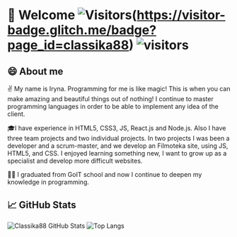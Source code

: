 # 🙋 Welcome ![Visitors](https://visitor-badge.glitch.me/badge?page_id=classika88.visitor-badge)(https://visitor-badge.glitch.me/badge?page_id=classika88)  ![visitors](https://visitor-badge.glitch.me/badge?page_id=page.id&left_color=green&right_color=red)
                

## 😄 About me

✌️ My name is Iryna. Programming for me is like magic! This is when you can make amazing and beautiful things out of nothing! I continue to master programming languages ​​in order to be able to implement any idea of ​​the client.

🎓I have experience in HTML5, CSS3, JS, React.js and Node.js. Also I have three team projects and two individual projects. In two projects I was been a developer and a scrum-master, and we develop an Filmoteka site, using JS, HTML5, and CSS. I enjoyed learning something new, I want to grow up as a specialist and develop more difficult websites.

👩‍💻 I graduated from GoIT school and now I continue to deepen my knowledge in programming.

## 📈 GitHub Stats

![Classika88 GitHub Stats](https://github-readme-stats.vercel.app/api?username=classika88&count_private=true&hide=contribs&show_icons=true&theme=radical)
![Top Langs](https://github-readme-stats.vercel.app/api/top-langs/?username=classika88&count_private=true&hide=tsql&langs_count=7&theme=radical&layout=compact)

<!--
**Classika88/classika88** is a ✨ _special_ ✨ repository because its `README.md` (this file) appears on your GitHub profile.

Here are some ideas to get you started:

- 🔭 I’m currently working on ...
- 🌱 I’m currently learning ...
- 👯 I’m looking to collaborate on ...
- 🤔 I’m looking for help with ...
- 💬 Ask me about ...
- 📫 How to reach me: ...
- 😄 Pronouns: ...
- ⚡ Fun fact: ...
-->
